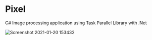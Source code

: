 # Pixel
C# Image processing application using Task Parallel Library with .Net


![Screenshot 2021-01-20 153432](https://user-images.githubusercontent.com/55289703/105159794-7fc5dd00-5b35-11eb-829e-1d93d9f4025b.png)
